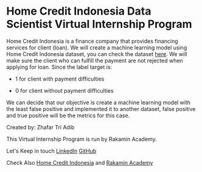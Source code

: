 # Home Credit Indonesia Data Scientist Virtual Internship Program
Home Credit Indonesia is a finance company that provides financing services for client (loan). We will create a machine learning model using Home Credit Indonesia dataset, you can check the dataset [here](https://drive.google.com/drive/folders/1ZrPTlarxaJJo4w0hhyxlYi5UrrCIs9n0?usp=sharing). We will make sure the client who can fulfill the payment are not rejected when applying for loan.
Since the label target is:

 - 1 for client with payment difficulties

 - 0 for client without payment difficulties

We can decide that our objective is create a machine learning model with the least false positive and implemented it to another dataset, false positive and true positive will be the metrics for this case.

Created by: Zhafar Tri Adib

This Virtual Internship Program is run by Rakamin Academy.

Let's Keep in touch [LinkedIn](https://www.linkedin.com/in/zhafartriadib) [GitHub](https://github.com/zhafar3adib/)

Check Also [Home Credit Indonesia](https://www.homecredit.co.id/) and [Rakamin Academy](https://www.rakamin.com/)
